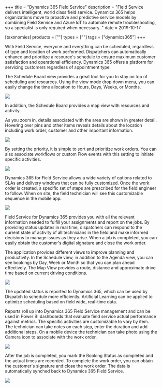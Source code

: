 +++
title = "Dynamics 365 Field Service"
description = "Field Service delivers intelligent, world class field service. Dynamics 365 helps organizations move to proactive and predictive service models by combining Field Service and Azure IoT to automate remote troubleshooting, so a specialist is only required when necessary. "
date = 2019-10-17

[taxonomies]
products = [""]
types = [""]
tags = ["dynamics365"]
+++

With Field Service, everyone and everything can be scheduled, regardless
of type and location of work performed. Dispatchers can automatically
enhance and prioritize a resource's schedule to ensure maximum customer
satisfaction and operational efficiency. Dynamics 365 offers a platform
for servicing customers regardless of appointment type.

The Schedule Board view provides a great tool for you to stay on top of
scheduling and resources. Using the view mode drop down menu, you can
easily change the time allocation to Hours, Days, Weeks, or Months.

![](https://o365hq.com/images/565.png)

In addition, the Schedule Board provides a map view with resources and
activity.

As you zoom in, details associated with the area are shown in greater
detail. Hovering over pins and other items reveals details about the
location including work order, customer and other important information.

![](https://o365hq.com/images/566.png)

By setting the priority, it is simple to sort and prioritize work
orders. You can also associate workflows or custom Flow events with this
setting to initiate specific activities.

![](https://o365hq.com/images/568.png)

Dynamics 365 for Field Service allows a wide variety of options related
to SLAs and delivery windows that can be fully customized. Once
the work order is created, a specific set of steps are prescribed for
the field engineer to follow. When on site, the field technician will
see this customizable sequence in the mobile app.

![](https://o365hq.com/images/567.png)

Field Service for Dynamics 365 provides you with all the relevant
information needed to fulfill your assignments and report on the jobs.
By providing status updates in real time, dispatchers can respond to the
current state of activity of all technicians in the field and make
informed decisions to manage issues as they arise. When a job is
completed, you can easily obtain the customer's digital signature and
close the work order.

The application provides different views to improve planning and
productivity. In the Schedule view, in addition to the Agenda view, you
can see bookings by Day, Week or Month so that you can plan ahead
effectively. The Map View provides a route, distance and approximate
drive time based on current driving conditions.

![](https://o365hq.com/images/569.png)

The updated status is reported to Dynamics 365, which can be used by
Dispatch to schedule more efficiently. Artificial Learning can be
applied to optimize scheduling based on field wide, real-time data.

Reports roll up into Dynamics 365 Field Service management and can be
used in Power BI dashboards that evaluate field service actual
performance against metrics. The specific activities are customizable to
vary by item. The technician can take notes on each step, enter the
duration and add additional steps. On a mobile device the technician can
take photo using the Camera icon to associate with the work order.

![](https://o365hq.com/images/570.png)

After the job is completed, you mark the Booking Status as completed and
the actual times are recorded. To complete the work order, you can
obtain the customer's signature and close the work order. The data is
automatically synched back to Dynamics 365 Field Service.

![](https://o365hq.com/images/571.png)